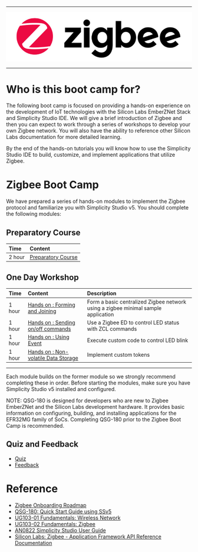 ********
![zigbee](files/zigbee.png)
********

# Who is this boot camp for?

The following boot camp is focused on providing a hands-on experience on the development of IoT technologies with the Silicon Labs EmberZNet Stack and Simplicity Studio IDE. We will give a brief introduction of Zigbee and then you can expect to work through a series of workshops to develop your own Zigbee network. You will also have the ability to reference other Silicon Labs documentation for more detailed learning.

By the end of the hands-on tutorials you will know how to use the Simplicity Studio IDE to build, customize, and implement applications that utilize Zigbee. 

# Zigbee Boot Camp
We have prepared a series of hands-on modules to implement the Zigbee protocol and familiarize you with Simplicity Studio v5. You should complete the following modules:

## Preparatory Course
| Time | Content |  
|:---- |:----|    
| 2 hour | [Preparatory Course](Zigbee-Preparatory-Course) |

## One Day Workshop
| Time | Content | Description |
|:---- |:---- |:---- |    
| 1 hour | [Hands on : Forming and Joining](Zigbee-Hands-on-Forming-and-Joining) | Form a basic centralized Zigbee network using a zigbee minimal sample application |
| 1 hour | [Hands on : Sending on/off commands](Zigbee-Hands-on-Sending-OnOff-Commands) | Use a Zigbee ED to control LED status with ZCL commands |
| 1 hour | [Hands on : Using Event](Zigbee-Hands-on-Using-Event) | Execute custom code to control LED blink |
| 1 hour | [Hands on : Non-volatile Data Storage](Zigbee-Hands-on-Non-volatile-Data-Storage) | Implement custom tokens |
*************

Each module builds on the former module so we strongly recommend completing these in order. Before starting the modules, make sure you have Simplicity Studio v5 installed and configured. 

NOTE: QSG-180 is designed for developers who are new to Zigbee EmberZNet and the Silicon Labs development hardware. It provides basic information on configuring, building, and installing applications for the EFR32MG family of SoCs. Completing QSG-180 prior to the Zigbee Boot Camp is recommended.

## Quiz and Feedback
- [Quiz](https://forms.office.com/Pages/ResponsePage.aspx?id=ItjbVDFSIEuUTW9KvNVB-_gYgvSbceFAppvKGwjVr_1UQVdQVVFYTlYwMjhZRlMzVDdUMlA0NUFSNy4u)
- [Feedback](https://forms.office.com/Pages/ResponsePage.aspx?id=ItjbVDFSIEuUTW9KvNVB-_gYgvSbceFAppvKGwjVr_1UMDNWUkNYM1UyWkRBRUY5VVFIOTFTTEVZNi4u)

# Reference
- [Zigbee Onboarding Roadmap][Zigbee Onboarding Roadmap]
- [QSG-180: Quick Start Guide using SSv5](https://www.silabs.com/documents/public/quick-start-guides/qsg180-zigbee-emberznet-7x-quick-start-guide.pdf)
- [UG103-01 Fundamentals: Wireless Network](https://www.silabs.com/documents/public/user-guides/ug103-01-fundamentals-wireless-network.pdf)
- [UG103-02 Fundamentals: Zigbee](https://www.silabs.com/documents/public/user-guides/ug103-02-fundamentals-zigbee.pdf)
- [AN0822 Simplicity Studio User Guide](https://www.silabs.com/documents/public/application-notes/AN0822-simplicity-studio-user-guide.pdf)
- [Silicon Labs: Zigbee - Application Framework API Reference Documentation](https://docs.silabs.com/zigbee/latest/)

[Zigbee Onboarding Roadmap]: files/Silicon-Labs-ZigBee-Onboarding-Roadmap.pdf
